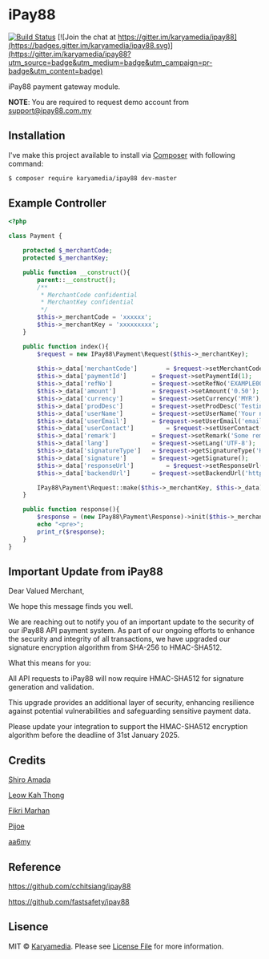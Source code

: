 # iPay88
[![Build Status](https://img.shields.io/packagist/dt/karyamedia/ipay88.svg?maxAge=2592000)](https://packagist.org/packages/karyamedia/ipay88) [![Join the chat at https://gitter.im/karyamedia/ipay88](https://badges.gitter.im/karyamedia/ipay88.svg)](https://gitter.im/karyamedia/ipay88?utm_source=badge&utm_medium=badge&utm_campaign=pr-badge&utm_content=badge)

iPay88 payment gateway module.

**NOTE**: You are required to request demo account from support@ipay88.com.my

## Installation

I've make this project available to install via [Composer](https://getcomposer.org/) with following command:

```bash
$ composer require karyamedia/ipay88 dev-master
```

## Example Controller

```php
<?php

class Payment {

	protected $_merchantCode;
	protected $_merchantKey;

	public function __construct(){
		parent::__construct();
		/**
		 * MerchantCode confidential
		 * MerchantKey confidential
		 */
		$this->_merchantCode = 'xxxxxx';
		$this->_merchantKey = 'xxxxxxxxx';
	}

	public function index(){
		$request = new IPay88\Payment\Request($this->_merchantKey);
		
		$this->_data['merchantCode'] 		= $request->setMerchantCode($this->_merchantCode);
		$this->_data['paymentId'] 		= $request->setPaymentId(1);
		$this->_data['refNo'] 			= $request->setRefNo('EXAMPLE0001');
		$this->_data['amount'] 			= $request->setAmount('0.50');
		$this->_data['currency'] 		= $request->setCurrency('MYR');
		$this->_data['prodDesc'] 		= $request->setProdDesc('Testing');
		$this->_data['userName'] 		= $request->setUserName('Your name');
		$this->_data['userEmail'] 		= $request->setUserEmail('email@example.com');
		$this->_data['userContact'] 		= $request->setUserContact('0123456789');
		$this->_data['remark'] 			= $request->setRemark('Some remarks here..');
		$this->_data['lang'] 			= $request->setLang('UTF-8');
		$this->_data['signatureType']	= $request->getSignatureType('HMACSHA256'),
		$this->_data['signature'] 		= $request->getSignature();
		$this->_data['responseUrl'] 		= $request->setResponseUrl('http://example.com/response');
		$this->_data['backendUrl'] 		= $request->setBackendUrl('http://example.com/backend');

		IPay88\Payment\Request::make($this->_merchantKey, $this->_data);
	}

	public function response(){	
		$response = (new IPay88\Payment\Response)->init($this->_merchantCode);
		echo "<pre>";
		print_r($response);
	}
}
```

## Important Update from iPay88
Dear Valued Merchant,

We hope this message finds you well.

We are reaching out to notify you of an important update to the security of our iPay88 API payment system. As part
of our ongoing efforts to enhance the security and integrity of all transactions, we have upgraded our signature encryption algorithm from SHA-256 to HMAC-SHA512.

What this means for you:

All API requests to iPay88 will now require HMAC-SHA512 for signature generation and validation.

This upgrade provides an additional layer of security, enhancing resilience against potential vulnerabilities and safeguarding sensitive payment data.

Please update your integration to support the HMAC-SHA512 encryption algorithm before the deadline of
31st January 2025.

## Credits

[Shiro Amada](https://github.com/shiroamada)

[Leow Kah Thong](https://github.com/ktleow)

[Fikri Marhan](https://github.com/fikri-marhan)

[Pijoe](https://github.com/pijoe86)

[aa6my](https://github.com/aa6my)

## Reference
https://github.com/cchitsiang/ipay88

https://github.com/fastsafety/ipay88

## Lisence

MIT © [Karyamedia](https://github.com/karyamedia/karya). Please see [License File](LICENSE.md) for more information.

